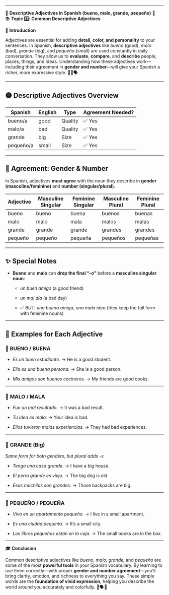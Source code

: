 
---
🌟 **Descriptive Adjectives in Spanish (bueno, malo, grande, pequeño)** 🌟  
📚 **Topic 4️⃣: Common Descriptive Adjectives**

📘 **Introduction**

Adjectives are essential for adding **detail, color, and personality** to your sentences. In Spanish, **descriptive adjectives** like _bueno_ (good), _malo_ (bad), _grande_ (big), and _pequeño_ (small) are used constantly in daily conversation. They allow us to **evaluate**, **compare**, and **describe** people, places, things, and ideas. Understanding how these adjectives work—including their agreement in **gender and number**—will give your Spanish a richer, more expressive style. 📝✨🗣️

---

## 🟡 **Descriptive Adjectives Overview**

|Spanish|English|Type|Agreement Needed?|
|---|---|---|---|
|bueno/a|good|Quality|✅ Yes|
|malo/a|bad|Quality|✅ Yes|
|grande|big|Size|✅ Yes|
|pequeño/a|small|Size|✅ Yes|

---

## 🧩 **Agreement: Gender & Number**

In Spanish, adjectives **must agree** with the noun they describe in **gender (masculine/feminine)** and **number (singular/plural)**.

|Adjective|Masculine Singular|Feminine Singular|Masculine Plural|Feminine Plural|
|---|---|---|---|---|
|bueno|bueno|buena|buenos|buenas|
|malo|malo|mala|malos|malas|
|grande|grande|grande|grandes|grandes|
|pequeño|pequeño|pequeña|pequeños|pequeñas|

---

## ✨ Special Notes

- **Bueno** and **malo** can **drop the final “-o”** before a **masculine singular noun**:
    
    - _un buen amigo_ (a good friend)
        
    - _un mal día_ (a bad day)
        
    - ✅ _BUT_: _una buena amiga_, _una mala idea_ (they keep the full form with feminine nouns)
        

---

## 📝 **Examples for Each Adjective**

### 🔹 **BUENO / BUENA**

- _Es un buen estudiante._ → He is a good student.
    
- _Ella es una buena persona._ → She is a good person.
    
- _Mis amigos son buenos cocineros._ → My friends are good cooks.
    

---

### 🔸 **MALO / MALA**

- _Fue un mal resultado._ → It was a bad result.
    
- _Tu idea es mala._ → Your idea is bad.
    
- _Ellos tuvieron malas experiencias._ → They had bad experiences.
    

---

### 🔹 **GRANDE (Big)**

_Same form for both genders, but plural adds -s_

- _Tengo una casa grande._ → I have a big house.
    
- _El perro grande es viejo._ → The big dog is old.
    
- _Esas mochilas son grandes._ → Those backpacks are big.
    

---

### 🔸 **PEQUEÑO / PEQUEÑA**

- _Vivo en un apartamento pequeño._ → I live in a small apartment.
    
- _Es una ciudad pequeña._ → It’s a small city.
    
- _Los libros pequeños están en la caja._ → The small books are in the box.
    

---

🎓 **Conclusion**

Common descriptive adjectives like _bueno, malo, grande,_ and _pequeño_ are some of the most **powerful tools** in your Spanish vocabulary. By learning to use them correctly—with proper **gender and number agreement**—you’ll bring clarity, emotion, and richness to everything you say. These simple words are the **foundation of vivid expression**, helping you describe the world around you accurately and colorfully. 🎨🗣️📖
